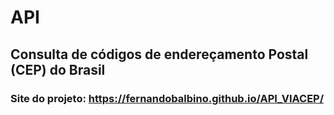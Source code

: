 # API
## Consulta de códigos de endereçamento Postal (CEP) do Brasil
### Site do projeto: https://fernandobalbino.github.io/API_VIACEP/
